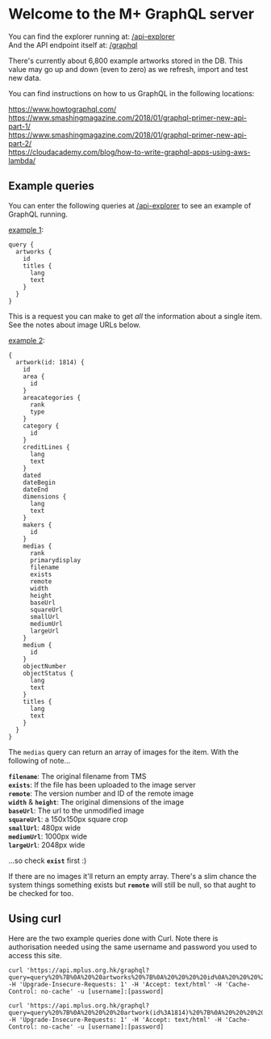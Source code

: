 # Welcome to the M+ GraphQL server

You can find the explorer running at: [/api-explorer](/api-explorer)  
And the API endpoint itself at: [/graphql](/graphql)

There's currently about 6,800 example artworks stored in the DB. This value may go up and down (even to zero) as we refresh, import and test new data.

You can find instructions on how to us GraphQL in the following locations:

https://www.howtographql.com/  
https://www.smashingmagazine.com/2018/01/graphql-primer-new-api-part-1/  
https://www.smashingmagazine.com/2018/01/graphql-primer-new-api-part-2/  
https://cloudacademy.com/blog/how-to-write-graphql-apps-using-aws-lambda/

## Example queries

You can enter the following queries at [/api-explorer](/api-explorer) to see an example of GraphQL running.

[example 1](/api-explorer?query=query%20%7B%0A%20%20artworks%20%7B%0A%20%20%20%20id%0A%20%20%20%20titles%20%7B%0A%20%20%20%20%20%20lang%0A%20%20%20%20%20%20text%0A%20%20%20%20%7D%0A%20%20%7D%0A%7D):

```
query {
  artworks {
    id
    titles {
      lang
      text
    }
  }
}
```

This is a request you can make to get _all_ the information about a single item. See the notes about image URLs below.

[example 2](/api-explorer?query=%7B%0D%0A%20%20artwork%28id%3A%201814%29%20%7B%0D%0A%20%20%20%20id%0D%0A%20%20%20%20area%20%7B%0D%0A%20%20%20%20%20%20id%0D%0A%20%20%20%20%7D%0D%0A%20%20%20%20areacategories%20%7B%0D%0A%20%20%20%20%20%20rank%0D%0A%20%20%20%20%20%20type%0D%0A%20%20%20%20%7D%0D%0A%20%20%20%20category%20%7B%0D%0A%20%20%20%20%20%20id%0D%0A%20%20%20%20%7D%0D%0A%20%20%20%20creditLines%20%7B%0D%0A%20%20%20%20%20%20lang%0D%0A%20%20%20%20%20%20text%0D%0A%20%20%20%20%7D%0D%0A%20%20%20%20dated%0D%0A%20%20%20%20dateBegin%0D%0A%20%20%20%20dateEnd%0D%0A%20%20%20%20dimensions%20%7B%0D%0A%20%20%20%20%20%20lang%0D%0A%20%20%20%20%20%20text%0D%0A%20%20%20%20%7D%0D%0A%20%20%20%20makers%20%7B%0D%0A%20%20%20%20%20%20id%0D%0A%20%20%20%20%7D%0D%0A%20%20%20%20medias%20%7B%0D%0A%20%20%20%20%20%20rank%0D%0A%20%20%20%20%20%20primarydisplay%0D%0A%20%20%20%20%20%20filename%0D%0A%20%20%20%20%20%20exists%0D%0A%20%20%20%20%20%20remote%0D%0A%20%20%20%20%20%20width%0D%0A%20%20%20%20%20%20height%0D%0A%20%20%20%20%20%20baseUrl%0D%0A%20%20%20%20%20%20squareUrl%0D%0A%20%20%20%20%20%20smallUrl%0D%0A%20%20%20%20%20%20mediumUrl%0D%0A%20%20%20%20%20%20largeUrl%0D%0A%20%20%20%20%7D%0D%0A%20%20%20%20medium%20%7B%0D%0A%20%20%20%20%20%20id%0D%0A%20%20%20%20%7D%0D%0A%20%20%20%20objectNumber%0D%0A%20%20%20%20objectStatus%20%7B%0D%0A%20%20%20%20%20%20lang%0D%0A%20%20%20%20%20%20text%0D%0A%20%20%20%20%7D%0D%0A%20%20%20%20titles%20%7B%0D%0A%20%20%20%20%20%20lang%0D%0A%20%20%20%20%20%20text%0D%0A%20%20%20%20%7D%0D%0A%20%20%7D%0D%0A%7D):

```
{
  artwork(id: 1814) {
    id
    area {
      id
    }
    areacategories {
      rank
      type
    }
    category {
      id
    }
    creditLines {
      lang
      text
    }
    dated
    dateBegin
    dateEnd
    dimensions {
      lang
      text
    }
    makers {
      id
    }
    medias {
      rank
      primarydisplay
      filename
      exists
      remote
      width
      height
      baseUrl
      squareUrl
      smallUrl
      mediumUrl
      largeUrl
    }
    medium {
      id
    }
    objectNumber
    objectStatus {
      lang
      text
    }
    titles {
      lang
      text
    }
  }
}
```

The `medias` query can return an array of images for the item. With the following of note...

**`filename`**: The original filename from TMS  
**`exists`**: If the file has been uploaded to the image server  
**`remote`**: The version number and ID of the remote image  
**`width`** & **`height`**: The original dimensions of the image  
**`baseUrl`**: The url to the unmodified image  
**`squareUrl`**: a 150x150px square crop  
**`smallUrl`**: 480px wide  
**`mediumUrl`**: 1000px wide  
**`largeUrl`**: 2048px wide

...so check **`exist`** first :)

If there are no images it'll return an empty array. There's a slim chance the system things something exists but **`remote`** will still be null, so that aught to be checked for too.

## Using curl

Here are the two example queries done with Curl. Note there is authorisation needed using the same username and password you used to access this site.

```
curl 'https://api.mplus.org.hk/graphql?query=query%20%7B%0A%20%20artworks%20%7B%0A%20%20%20%20id%0A%20%20%20%20titles%20%7B%0A%20%20%20%20%20%20lang%0A%20%20%20%20%20%20text%0A%20%20%20%20%7D%0A%20%20%7D%0A%7D' -H 'Upgrade-Insecure-Requests: 1' -H 'Accept: text/html' -H 'Cache-Control: no-cache' -u [username]:[password]
```

```
curl 'https://api.mplus.org.hk/graphql?query=query%20%7B%0A%20%20%20%20artwork(id%3A1814)%20%7B%0A%20%20%20%20%20%20%20%20id%0A%20%20%20%20%20%20%20%20titles%20%7B%0A%20%20%20%20%20%20%20%20%20%20%20%20lang%0A%20%20%20%20%20%20%20%20%20%20%20%20text%0A%20%20%20%20%20%20%20%20%7D%0A%20%20%20%20%7D%0A%7D' -H 'Upgrade-Insecure-Requests: 1' -H 'Accept: text/html' -H 'Cache-Control: no-cache' -u [username]:[password]
```
